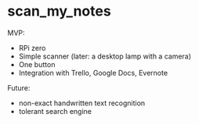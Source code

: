 # scan_my_notes

MVP:
- RPi zero
- Simple scanner (later: a desktop lamp with a camera)
- One button
- Integration with Trello, Google Docs, Evernote

Future:
- non-exact handwritten text recognition
- tolerant search engine
